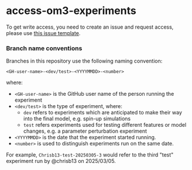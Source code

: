 # access-om3-experiments

To get write access, you need to create an issue and request access, please use [this issue template](https://github.com/ACCESS-Community-Hub/access-om3-experiments/issues/new?template=add-user-request-to--access-om3-experiments--repository-.md).

### Branch name conventions
Branches in this repository use the following naming convention:
```
<GH-user-name>-<dev/test>-<YYYYMMDD>-<number>
```
where:
- `<GH-user-name>` is the GitHub user name of the person running the experiment
- `<dev/test>` is the type of experiment, where:
    - `dev` refers to experiments which are anticipated to make their way into the final model, e.g. spin-up simulations
    - `test` refers experiments used for testing different features or model changes, e.g. a parameter perturbation experiment
- `<YYYYMMDD>` is the date that the experiment started running.
- `<number>` is used to distinguish experiments run on the same date.

For example, `Chrisb13-test-20250305-3` would refer to the third "test" experiment run by @chrisb13 on 2025/03/05.
